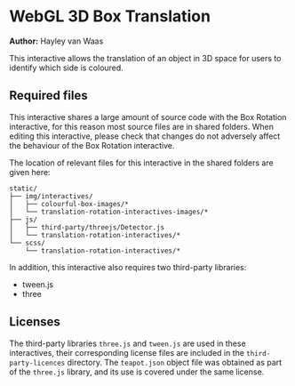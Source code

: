# WebGL 3D Box Translation

**Author:** Hayley van Waas

This interactive allows the translation of an object in 3D space for users to identify which side is coloured.

## Required files

This interactive shares a large amount of source code with the Box Rotation interactive, for this reason most source files are in shared folders. When editing this interactive, please check that changes do not adversely affect the behaviour of the Box Rotation interactive.

The location of relevant files for this interactive in the shared folders are given here:

    static/
    ├── img/interactives/
    │   ├── colourful-box-images/*
    │   └── translation-rotation-interactives-images/*
    ├── js/
    │   ├── third-party/threejs/Detector.js
    │   └── translation-rotation-interactives/*
    └── scss/
        └── translation-rotation-interactives/*

In addition, this interactive also requires two third-party libraries:

- tween.js
- three

## Licenses
The third-party libraries `three.js` and `tween.js` are used in these interactives, their corresponding license files are included in the `third-party-licences` directory.
The `teapot.json` object file was obtained as part of the `three.js` library, and its use is covered under the same license.
